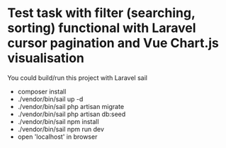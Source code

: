 # Test task with filter (searching, sorting) functional with Laravel cursor pagination and Vue Chart.js visualisation

You could build/run this project with Laravel sail

- composer install
- ./vendor/bin/sail up -d
- ./vendor/bin/sail php artisan migrate
- ./vendor/bin/sail php artisan db:seed
- ./vendor/bin/sail npm install
- ./vendor/bin/sail npm run dev
- open 'localhost' in browser

